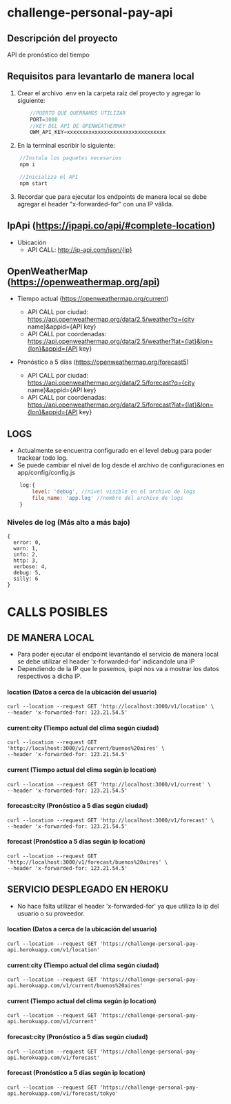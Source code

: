 # challenge-personal-pay-api

## Descripción del proyecto
API de pronóstico del tiempo


## Requisitos para levantarlo de manera local
1. Crear el archivo .env en la carpeta raíz del proyecto y agregar lo siguiente:
    ```js
        //PUERTO QUE QUERRAMOS UTILIZAR
        PORT=3000
        //KEY DEL API DE OPENWEATHERMAP
        OWM_API_KEY=xxxxxxxxxxxxxxxxxxxxxxxxxxxxxxxx
    ```
2. En la terminal escribir lo siguiente:
```js
    //Instala los paquetes necesarios
    npm i
```
```js
    //Inicializa el API
    npm start
```
3. Recordar que para ejecutar los endpoints de manera local se debe agregar el header "x-forwarded-for" con una IP válida.



## IpApi (https://ipapi.co/api/#complete-location)
- Ubicación
    - API CALL: http://ip-api.com/json/{ip}


## OpenWeatherMap (https://openweathermap.org/api)
- Tiempo actual  (https://openweathermap.org/current)
    - API CALL por ciudad: https://api.openweathermap.org/data/2.5/weather?q={city name}&appid={API key}
    - API CALL por coordenadas: https://api.openweathermap.org/data/2.5/weather?lat={lat}&lon={lon}&appid={API key}

- Pronóstico a 5 días (https://openweathermap.org/forecast5)
    - API CALL por ciudad: https://api.openweathermap.org/data/2.5/forecast?q={city name}&appid={API key}
    - API CALL por coordenadas: https://api.openweathermap.org/data/2.5/forecast?lat={lat}&lon={lon}&appid={API key}

## LOGS
- Actualmente se encuentra configurado en el level debug para poder trackear todo log.
- Se puede cambiar el nivel de log desde el archivo de configuraciones en app/config/config.js
```js
    log:{
        level: 'debug', //nivel visible en el archivo de logs
        file_name: 'app.log' //nombre del archivo de logs
    }
```

### Niveles de log (Más alto a más bajo)
```
{
  error: 0,
  warn: 1,
  info: 2,
  http: 3,
  verbose: 4,
  debug: 5,
  silly: 6
}
```



# CALLS POSIBLES

## DE MANERA LOCAL
- Para poder ejecutar el endpoint levantando el servicio de manera local se debe utilizar el header 'x-forwarded-for' indicandole una IP 
- Dependiendo de la IP que le pasemos, ipapi nos va a mostrar los datos respectivos a dicha IP.

#### location (Datos a cerca de la ubicación del usuario)
```
curl --location --request GET 'http://localhost:3000/v1/location' \
--header 'x-forwarded-for: 123.21.54.5'
```
#### current:city (Tiempo actual del clima según ciudad)
```
curl --location --request GET 'http://localhost:3000/v1/current/buenos%20aires' \
--header 'x-forwarded-for: 123.21.54.5'
```
#### current (Tiempo actual del clima según ip location)
```
curl --location --request GET 'http://localhost:3000/v1/current' \
--header 'x-forwarded-for: 123.21.54.5'
```
#### forecast:city (Pronóstico a 5 días según ciudad)
```
curl --location --request GET 'http://localhost:3000/v1/forecast' \
--header 'x-forwarded-for: 123.21.54.5'
```
#### forecast (Pronóstico a 5 días según ip location)
```
curl --location --request GET 'http://localhost:3000/v1/forecast/buenos%20aires' \
--header 'x-forwarded-for: 123.21.54.5'
```

## SERVICIO DESPLEGADO EN HEROKU
- No hace falta utilizar el header 'x-forwarded-for' ya que utiliza la ip del usuario o su proveedor.

#### location (Datos a cerca de la ubicación del usuario)
```
curl --location --request GET 'https://challenge-personal-pay-api.herokuapp.com/v1/location'
```
#### current:city (Tiempo actual del clima según ciudad)
```
curl --location --request GET 'https://challenge-personal-pay-api.herokuapp.com/v1/current/buenos%20aires'
```
#### current (Tiempo actual del clima según ip location)
```
curl --location --request GET 'https://challenge-personal-pay-api.herokuapp.com/v1/current'
```
#### forecast:city (Pronóstico a 5 días según ciudad)
```
curl --location --request GET 'https://challenge-personal-pay-api.herokuapp.com/v1/forecast'
```
#### forecast (Pronóstico a 5 días según ip location)
```
curl --location --request GET 'https://challenge-personal-pay-api.herokuapp.com/v1/forecast/tokyo'
```
